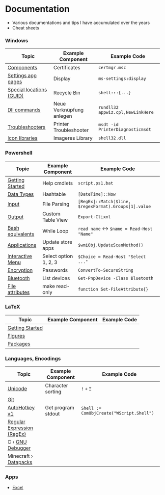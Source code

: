 # Documentation
- Various documentations and tips I have accumulated over the years
- Cheat sheets

### Windows

| Topic                                         | Example Component        | Example Code                      |
| --------------------------------------------- | ------------------------ | --------------------------------- |
| [Components](windows/components.md)           | Certificates             | `certmgr.msc`                     |
| [Settings app pages](windows/settings.md)     | Display                  | `ms-settings:display`             |
| [Special locations (GUID)](windows/guids.md)  | Recycle Bin              | `shell:::{...}`                   |
| [Dll commands](windows/dll.md)                | Neue Verknüpfung anlegen | `rundll32 appwiz.cpl,NewLinkHere` |
| [Troubleshooters](windows/troubleshooters.md) | Printer Troubleshooter   | `msdt -id PrinterDiagnosticmsdt`  |
| [Icon libraries](windows/icons.md)            | Imageres Library         | `shell32.dll`                     |


### Powershell

| Topic                                              | Example Component     | Example Code                                          |
| -------------------------------------------------- | --------------------- | ----------------------------------------------------- |
| [Getting Started](powershell/getting-started.md)   | Help cmdlets          | `script.ps1.bat`                                      |
| [Data Types](powershell/data-types.md)             | Hashtable             | `[DateTime]::Now`                                     |
| [Input](powershell/input.md)                       | File Parsing          | `[RegEx]::Match($line, $regexFormat).Groups[1].value` |
| [Output](powershell/output.md)                     | Custom Table View     | `Export-Clixml`                                       |
| [Bash equivalents](powershell/bash-equivalents.md) | While Loop            | `read name` <-> `$name = Read-Host "Name"`            |
| [Applications](powershell/applications.md)         | Update store apps     | `$wmiObj.UpdateScanMethod()`                          |
| [Interactive Menu](powershell/menu.md)             | Select option 1, 2, 3 | `$Choice = Read-Host "Select ..."`                    |
| [Encryption](powershell/encryption.md)             | Passwords             | `ConvertTo-SecureString`                              |
| [Bluetooth](powershell/bluetooth.md)               | List devices          | `Get-PnpDevice -Class Bluetooth`                      |
| [File attributes](powershell/file-attributes.md)   | make read-only        | `function Set-FileAttribute{}`                        |


### LaTeX

| Topic                                       | Example Component | Example Code |
| ------------------------------------------- | ----------------- | ------------ |
| [Getting Started](latex/getting-started.md) |
| [Figures](latex/figures.md)                 |
| [Packages](latex/packages.md)               |


### Languages, Encodings

| Topic                                            | Example Component  | Example Code                             |
| ------------------------------------------------ | ------------------ | ---------------------------------------- |
| [Unicode](languages/unicode.md)                  | Character sorting  | `!` `+` `Ξ`                              |
| [Git](languages/git.md)                          |
| [AutoHotkey v1](languages/autohotkey.md)         | Get program stdout | `Shell := ComObjCreate("WScript.Shell")` |
| [Regular Expression (RegEx)](languages/regex.md) |
| C › [GNU Debugger](languages/gdb.md)             |
| Minecraft › [Datapacks](languages/minecraft.md)  |


### Apps

- [Excel](apps/excel.md)


